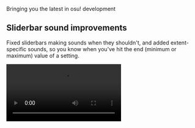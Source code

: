Bringing you the latest in osu! development

## Sliderbar sound improvements

Fixed sliderbars making sounds when they shouldn't, and added extent-specific sounds, so you know when you've hit the end (minimum or maximum) value of a setting.

<video src="//puu.sh/zPolx/8fee16dad5.mp4" controls />

## Beatmap details page goes live!

After an [arduously long code review](https://github.com/ppy/osu/pull/574), things are finally in a usable state. Note that there is code present for online stats, but as the API isn't yet prepared to send those to the client they are not yet visible. You can see a preview in my post [yesterday](https://blog.ppy.sh/2017-04-11/).

<video src="//puu.sh/zPolT/86b39d5ce5.mp4" controls />

## Fixes galore

- Fixed a long-standing issue [in OpenTK](https://github.com/ppy/opentk/commit/9fe16fb87b41834351a5773cc39893eb9536fbcd) where the game window would receive keyboard input when it wasn't focused. This generally happened when the window was not focused at startup.
- Added more searchable fields at song select (tags, source). [#621](https://github.com/ppy/osu/pull/621)
- Fix crash when typing in chat overlay while not logged in. [#620](https://github.com/ppy/osu/pull/620)
- BufferedContainers no longer run needless updates on their children when they are in a cached state. [framework #637](https://github.com/ppy/osu-framework/pull/637)


## New release with all the above (and changes from yesterday)

2017.412.0 is now available from [github releases](https://github.com/ppy/osu/releases/tag/v2017.412.0) (or via auto-update if you already have lazer installed)!

